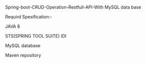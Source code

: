 Spring-boot-CRUD-Operation-Restfull-API-With MySQL data base

Requird Spesification:-


JAVA 8


STS(SPRING TOOL SUITE) IDI


MySQL database


Maven repository

